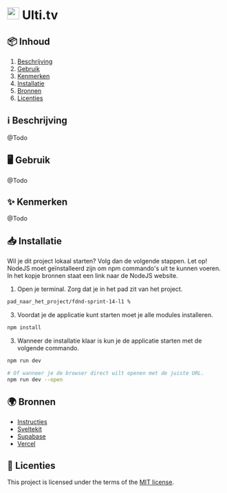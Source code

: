 <h1>
  <img src="" style="height: 1em;">
  <span> Ulti.tv</span>
</h1>

<h2 id="inhoud">📦 Inhoud</h2>

1. [Beschrijving](#beschrijving)
2. [Gebruik](#gebruik)
3. [Kenmerken](#kenmerken)
4. [Installatie](#installatie)
5. [Bronnen](#bronnen)
6. [Licenties](#licenties)

<h2 id="beschrijving">ℹ️ Beschrijving</h2>

@Todo

<h2 id="gebruik">🖥️ Gebruik</h2>

@Todo

<h2 id="kenmerken">✨ Kenmerken</h2>

@Todo

<h2 id="installatie">📥 Installatie</h2>

Wil je dit project lokaal starten? Volg dan de volgende stappen. Let op! NodeJS moet geïnstalleerd zijn om npm commando's uit te kunnen voeren. In het kopje bronnen staat een link naar de NodeJS website.

1. Open je terminal. Zorg dat je in het pad zit van het project.
```bash
pad_naar_het_project/fdnd-sprint-14-l1 %
```

3. Voordat je de applicatie kunt starten moet je alle modules installeren.
```bash
npm install
```

3. Wanneer de installatie klaar is kun je de applicatie starten met de volgende commando.
```bash
npm run dev

# Of wanneer je de browser direct wilt openen met de juiste URL.
npm run dev --open
```


<h2 id="bronnen">🌍 Bronnen</h2>

- [Instructies](docs/INSTRUCTIONS.md)
- [Sveltekit](https://kit.svelte.dev/)
- [Supabase](https://supabase.com/)
- [Vercel](https://vercel.com/)

<h2 id="licenties">🪪 Licenties</h2>

This project is licensed under the terms of the [MIT license](./LICENSE).

